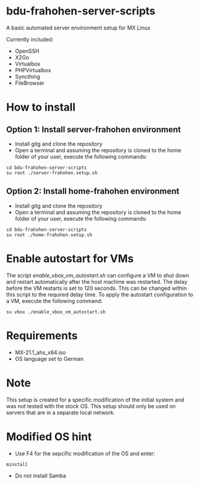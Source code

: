 # bdu-frahohen-server-scripts

A basic automated server environment setup for MX Linux

Currently included:

* OpenSSH
* X2Go
* Virtualbox
* PHPVirtualbox
* Syncthing
* FileBrowser

# How to install

## Option 1: Install server-frahohen environment

* Install gitg and clone the repository
* Open a terminal and assuming the repository is cloned to the home folder of your user, execute the following commands:

```
cd bdu-frahohen-server-scripts
su root ./server-frahohen.setup.sh
```

## Option 2: Install home-frahohen environment

* Install gitg and clone the repository
* Open a terminal and assuming the repository is cloned to the home folder of your user, execute the following commands:

```
cd bdu-frahohen-server-scripts
su root ./home-frahohen.setup.sh
```

# Enable autostart for VMs
The script _enable_vbox_vm_autostart.sh_  can configure a VM to shut down and restart automatically after the host machine was restarted. The delay before the VM restarts is set to 120 seconds. This can be changed within this script to the required delay time. To apply the autostart configuration to a VM, execute the following command:

```
su vbox ./enable_vbox_vm_autostart.sh
```

# Requirements

* MX-21.1_ahs_x64.iso
* OS language set to German

# Note 

This setup is created for a specific modification of the initial system and was not tested with the stock OS. This setup should only be used on servers that are in a separate local network. 

# Modified OS hint

* Use F4 for the sepcific modification of the OS and enter:
```
minstall
```

* Do not install Samba
